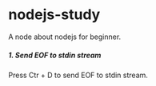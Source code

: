 # nodejs-study
A node about nodejs for beginner.

##### 1. Send EOF to stdin stream
Press Ctr + D to send EOF to stdin stream.
